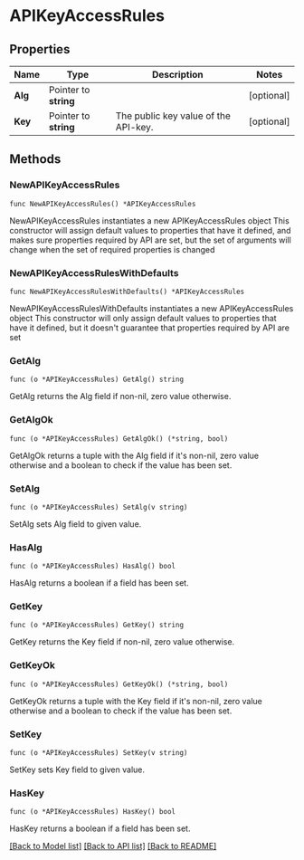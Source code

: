 # APIKeyAccessRules

## Properties

Name | Type | Description | Notes
------------ | ------------- | ------------- | -------------
**Alg** | Pointer to **string** |  | [optional] 
**Key** | Pointer to **string** | The public key value of the API-key. | [optional] 

## Methods

### NewAPIKeyAccessRules

`func NewAPIKeyAccessRules() *APIKeyAccessRules`

NewAPIKeyAccessRules instantiates a new APIKeyAccessRules object
This constructor will assign default values to properties that have it defined,
and makes sure properties required by API are set, but the set of arguments
will change when the set of required properties is changed

### NewAPIKeyAccessRulesWithDefaults

`func NewAPIKeyAccessRulesWithDefaults() *APIKeyAccessRules`

NewAPIKeyAccessRulesWithDefaults instantiates a new APIKeyAccessRules object
This constructor will only assign default values to properties that have it defined,
but it doesn't guarantee that properties required by API are set

### GetAlg

`func (o *APIKeyAccessRules) GetAlg() string`

GetAlg returns the Alg field if non-nil, zero value otherwise.

### GetAlgOk

`func (o *APIKeyAccessRules) GetAlgOk() (*string, bool)`

GetAlgOk returns a tuple with the Alg field if it's non-nil, zero value otherwise
and a boolean to check if the value has been set.

### SetAlg

`func (o *APIKeyAccessRules) SetAlg(v string)`

SetAlg sets Alg field to given value.

### HasAlg

`func (o *APIKeyAccessRules) HasAlg() bool`

HasAlg returns a boolean if a field has been set.

### GetKey

`func (o *APIKeyAccessRules) GetKey() string`

GetKey returns the Key field if non-nil, zero value otherwise.

### GetKeyOk

`func (o *APIKeyAccessRules) GetKeyOk() (*string, bool)`

GetKeyOk returns a tuple with the Key field if it's non-nil, zero value otherwise
and a boolean to check if the value has been set.

### SetKey

`func (o *APIKeyAccessRules) SetKey(v string)`

SetKey sets Key field to given value.

### HasKey

`func (o *APIKeyAccessRules) HasKey() bool`

HasKey returns a boolean if a field has been set.


[[Back to Model list]](../README.md#documentation-for-models) [[Back to API list]](../README.md#documentation-for-api-endpoints) [[Back to README]](../README.md)



